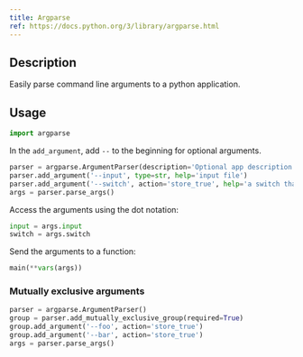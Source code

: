 ```yaml
---
title: Argparse
ref: https://docs.python.org/3/library/argparse.html
---
```


## Description

Easily parse command line arguments to a python application.

## Usage

```python
import argparse
```

In the `add_argument`,
add `--` to the beginning for optional arguments.

```python
parser = argparse.ArgumentParser(description='Optional app description')
parser.add_argument('--input', type=str, help='input file')
parser.add_argument('--switch', action='store_true', help='a switch that holds true or false')
args = parser.parse_args()
```

Access the arguments using the dot notation:

```python
input = args.input
switch = args.switch
```

Send the arguments to a function:

```python
main(**vars(args))
```

### Mutually exclusive arguments

```python
parser = argparse.ArgumentParser()
group = parser.add_mutually_exclusive_group(required=True)
group.add_argument('--foo', action='store_true')
group.add_argument('--bar', action='store_true')
args = parser.parse_args()
```
